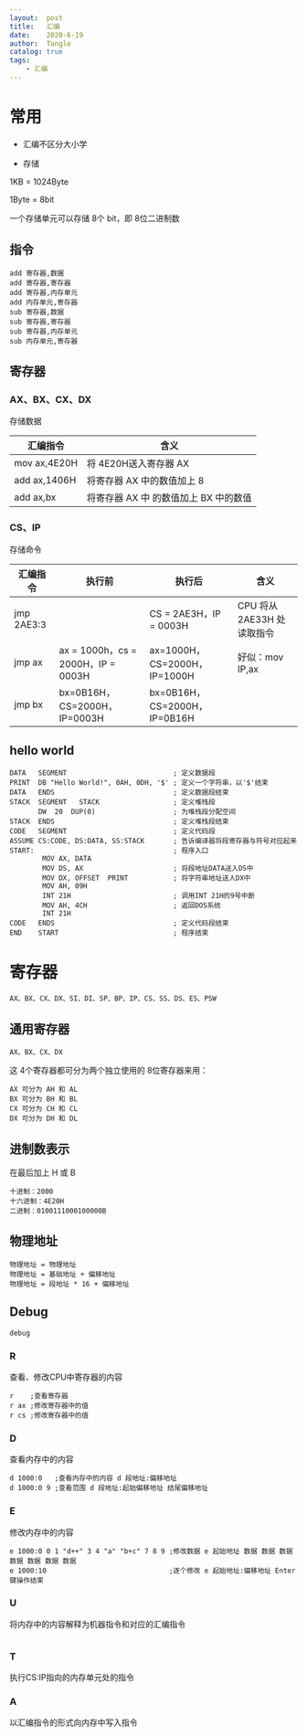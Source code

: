 ```yaml
---
layout:  post
title:   汇编
date:    2020-6-19
author:  Tangle
catalog: true
tags:
    - 汇编
---
```


# 常用

- 汇编不区分大小学

- 存储

1KB = 1024Byte

1Byte = 8bit

一个存储单元可以存储 8个 bit，即 8位二进制数

## 指令

```
add 寄存器,数据
add 寄存器,寄存器
add 寄存器,内存单元
add 内存单元,寄存器
sub 寄存器,数据
sub 寄存器,寄存器
sub 寄存器,内存单元
sub 内存单元,寄存器
```

## 寄存器

### AX、BX、CX、DX

存储数据

| 汇编指令     | 含义                                  |
| ------------ | ------------------------------------- |
| mov ax,4E20H | 将 4E20H送入寄存器 AX                 |
| add ax,1406H | 将寄存器 AX 中的数值加上 8            |
| add ax,bx    | 将寄存器 AX 中 的数值加上 BX 中的数值 |

### CS、IP

存储命令

| 汇编指令   | 执行前 | 执行后                 | 含义                       |
| ---------- | ------ | ---------------------- | -------------------------- |
| jmp 2AE3:3 |        | CS = 2AE3H，IP = 0003H | CPU 将从 2AE33H 处读取指令 |
| jmp ax     | ax = 1000h，cs = 2000H，IP = 0003H | ax=1000H，CS=2000H，IP=1000H | 好似：mov IP,ax |
| jmp bx | bx=0B16H，CS=2000H，IP=0003H | bx=0B16H，CS=2000H，IP=0B16H |                            |

## hello world

```
DATA   SEGMENT                          ; 定义数据段
PRINT  DB "Hello World!", 0AH, 0DH, '$' ; 定义一个字符串，以'$'结束
DATA   ENDS                             ; 定义数据段结束
STACK  SEGMENT   STACK                  ; 定义堆栈段 
       DW  20  DUP(0)                   ; 为堆栈段分配空间
STACK  ENDS                             ; 定义堆栈段结束
CODE   SEGMENT                          ; 定义代码段
ASSUME CS:CODE, DS:DATA, SS:STACK       ; 告诉编译器将段寄存器与符号对应起来
START:                                  ; 程序入口
        MOV AX, DATA                      
        MOV DS, AX                      ; 将段地址DATA送入DS中
        MOV DX, OFFSET  PRINT           ; 将字符串地址送人DX中
        MOV AH, 09H                       
        INT 21H                         ; 调用INT 21H的9号中断
        MOV AH, 4CH                     ; 返回DOS系统
        INT 21H                           
CODE   ENDS                             ; 定义代码段结束
END    START                            ; 程序结束
```

# 寄存器

```
AX、BX、CX、DX、SI、DI、SP、BP、IP、CS、SS、DS、ES、PSW
```

## 通用寄存器

```
AX、BX、CX、DX
```

这 4个寄存器都可分为两个独立使用的 8位寄存器来用：

```
AX 可分为 AH 和 AL
BX 可分为 BH 和 BL
CX 可分为 CH 和 CL
DX 可分为 DH 和 DL
```

## 进制数表示

在最后加上 H 或 B

```
十进制：2000
十六进制：4E20H
二进制：0100111000100000B
```

## 物理地址

```
物理地址 = 物理地址
物理地址 = 基础地址 + 偏移地址
物理地址 = 段地址 * 16 + 偏移地址
```

## Debug

```shell
debug
```

### R

查看、修改CPU中寄存器的内容

```
r    ;查看寄存器
r ax ;修改寄存器中的值
r cs ;修改寄存器中的值
```

### D

查看内存中的内容

```
d 1000:0   ;查看内存中的内容 d 段地址:偏移地址
d 1000:0 9 ;查看范围 d 段地址:起始偏移地址 结尾偏移地址
```
### E

修改内存中的内容

```
e 1000:0 0 1 "d++" 3 4 "a" "b+c" 7 8 9 ;修改数据 e 起始地址 数据 数据 数据 数据 数据 数据 数据
e 1000:10                              ;逐个修改 e 起始地址:偏移地址 Enter 键操作结束
```

### U

将内存中的内容解释为机器指令和对应的汇编指令

```
```

### T

执行CS:IP指向的内存单元处的指令

### A

以汇编指令的形式向内存中写入指令
